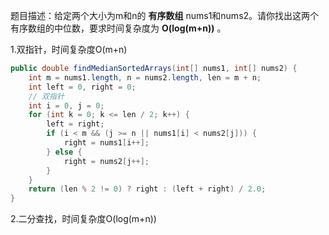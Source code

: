 题目描述：给定两个大小为m和n的 **有序数组** nums1和nums2。请你找出这两个有序数组的中位数，要求时间复杂度为 **O(log(m+n))** 。  

1.双指针，时间复杂度O(m+n)  
```java
public double findMedianSortedArrays(int[] nums1, int[] nums2) {
    int m = nums1.length, n = nums2.length, len = m + n;
    int left = 0, right = 0;
    // 双指针
    int i = 0, j = 0;
    for (int k = 0; k <= len / 2; k++) {
        left = right;
        if (i < m && (j >= n || nums1[i] < nums2[j])) {
            right = nums1[i++];
        } else {
            right = nums2[j++];
        }
    }
    return (len % 2 != 0) ? right : (left + right) / 2.0;
}
```  
2.二分查找，时间复杂度O(log(m+n))  
```java
```
    